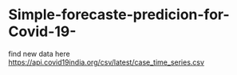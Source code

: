 # Simple-forecaste-predicion-for-Covid-19-
find new data here 	https://api.covid19india.org/csv/latest/case_time_series.csv
